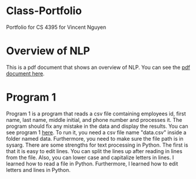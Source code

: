 # Class-Portfolio
Portfolio for CS 4395 for Vincent Nguyen

# Overview of NLP
This is a pdf document that shows an overview of NLP. You can see the [pdf document here](Overview_Of_NLP.pdf).

# Program 1
Program 1 is a program that reads a csv file comtaining employees id, first name, last name, middle initial, and phone number and processes it. The program should fix any mistake in the data and display the results. You can see program 1 [here](hw1_vtn180000.py). To run it, you need a csv file name "data.csv" inside a folder named data. Furthermore, you need to make sure the file path is in sysarg. There are some strengths for text processing in Python. The first is that it is easy to edit lines. You can split the lines up after reading in lines from the file. Also, you can lower case and capitalize letters in lines. I learned how to read a file in Python. Furthermore, I learned how to edit letters and lines in Python.

